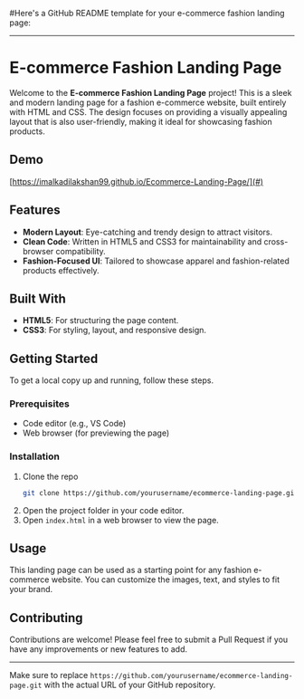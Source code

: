 ﻿#Here's a GitHub README template for your e-commerce fashion landing page:

---

# E-commerce Fashion Landing Page

Welcome to the **E-commerce Fashion Landing Page** project! This is a sleek and modern landing page for a fashion e-commerce website, built entirely with HTML and CSS. The design focuses on providing a visually appealing layout that is also user-friendly, making it ideal for showcasing fashion products.

## Demo

[https://imalkadilakshan99.github.io/Ecommerce-Landing-Page/](#)

## Features

- **Modern Layout**: Eye-catching and trendy design to attract visitors.
- **Clean Code**: Written in HTML5 and CSS3 for maintainability and cross-browser compatibility.
- **Fashion-Focused UI**: Tailored to showcase apparel and fashion-related products effectively.

## Built With

- **HTML5**: For structuring the page content.
- **CSS3**: For styling, layout, and responsive design.

## Getting Started

To get a local copy up and running, follow these steps.

### Prerequisites

- Code editor (e.g., VS Code)
- Web browser (for previewing the page)

### Installation

1. Clone the repo
   ```bash
   git clone https://github.com/yourusername/ecommerce-landing-page.git
   ```
2. Open the project folder in your code editor.
3. Open `index.html` in a web browser to view the page.

## Usage

This landing page can be used as a starting point for any fashion e-commerce website. You can customize the images, text, and styles to fit your brand.

## Contributing

Contributions are welcome! Please feel free to submit a Pull Request if you have any improvements or new features to add.


---

Make sure to replace `https://github.com/yourusername/ecommerce-landing-page.git` with the actual URL of your GitHub repository.
